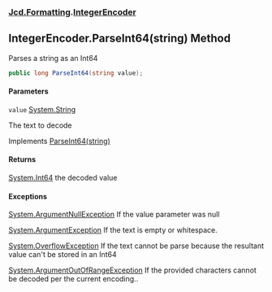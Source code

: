 ### [Jcd.Formatting](Jcd.Formatting.md 'Jcd.Formatting').[IntegerEncoder](Jcd.Formatting.IntegerEncoder.md 'Jcd.Formatting.IntegerEncoder')

## IntegerEncoder.ParseInt64(string) Method

Parses a string as an Int64

```csharp
public long ParseInt64(string value);
```
#### Parameters

<a name='Jcd.Formatting.IntegerEncoder.ParseInt64(string).value'></a>

`value` [System.String](https://docs.microsoft.com/en-us/dotnet/api/System.String 'System.String')

The text to decode

Implements [ParseInt64(string)](Jcd.Formatting.IIntegerParser.ParseInt64(string).md 'Jcd.Formatting.IIntegerParser.ParseInt64(string)')

#### Returns
[System.Int64](https://docs.microsoft.com/en-us/dotnet/api/System.Int64 'System.Int64')
the decoded value

#### Exceptions

[System.ArgumentNullException](https://docs.microsoft.com/en-us/dotnet/api/System.ArgumentNullException 'System.ArgumentNullException')
If the value parameter was null

[System.ArgumentException](https://docs.microsoft.com/en-us/dotnet/api/System.ArgumentException 'System.ArgumentException')
If the text is empty or whitespace.

[System.OverflowException](https://docs.microsoft.com/en-us/dotnet/api/System.OverflowException 'System.OverflowException')
If the text cannot be parse because the resultant value can't be stored in an Int64

[System.ArgumentOutOfRangeException](https://docs.microsoft.com/en-us/dotnet/api/System.ArgumentOutOfRangeException 'System.ArgumentOutOfRangeException')
If the provided characters cannot be decoded per the current encoding..